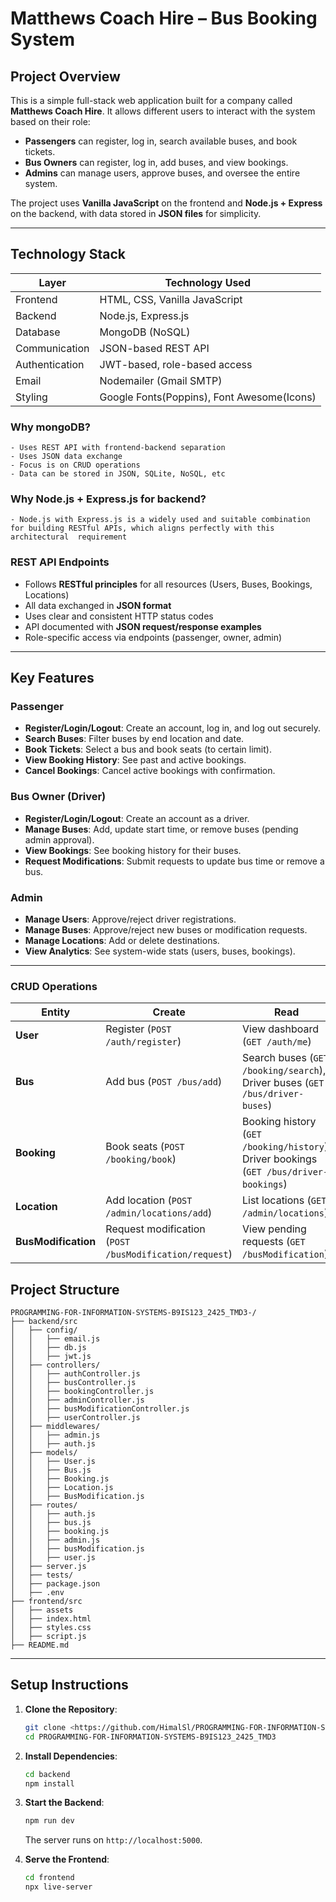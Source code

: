 #  Matthews Coach Hire – Bus Booking System

##  Project Overview

This is a simple full-stack web application built for a company called **Matthews Coach Hire**. It allows different users to interact with the system based on their role:

- **Passengers** can register, log in, search available buses, and book tickets.
- **Bus Owners** can register, log in, add buses, and view bookings.
- **Admins** can manage users, approve buses, and oversee the entire system.

The project uses **Vanilla JavaScript** on the frontend and **Node.js + Express** on the backend, with data stored in **JSON files** for simplicity.

---

##  Technology Stack


| **Layer**       | **Technology Used**            |
|-----------------|-------------------------------|
| Frontend        | HTML, CSS, Vanilla JavaScript |
| Backend         | Node.js, Express.js           |
| Database        | MongoDB (NoSQL)               |
| Communication   | JSON-based REST API           |
| Authentication  | JWT-based, role-based access  |
| Email           | Nodemailer (Gmail SMTP)       |
| Styling         | Google Fonts(Poppins), Font Awesome(Icons)    |

###  Why mongoDB?
    - Uses REST API with frontend-backend separation
    - Uses JSON data exchange
    - Focus is on CRUD operations
    - Data can be stored in JSON, SQLite, NoSQL, etc

###  Why Node.js + Express.js for backend?
    - Node.js with Express.js is a widely used and suitable combination for building RESTful APIs, which aligns perfectly with this architectural  requirement

###  REST API Endpoints
- Follows **RESTful principles** for all resources (Users, Buses, Bookings, Locations)
- All data exchanged in **JSON format**
- Uses clear and consistent HTTP status codes
- API documented with **JSON request/response examples**
- Role-specific access via endpoints (passenger, owner, admin)

---

## Key Features

### Passenger
- **Register/Login/Logout**: Create an account, log in, and log out securely.
- **Search Buses**: Filter buses by end location and date.
- **Book Tickets**: Select a bus and book seats (to certain limit).
- **View Booking History**: See past and active bookings.
- **Cancel Bookings**: Cancel active bookings with confirmation.

### Bus Owner (Driver)
- **Register/Login/Logout**: Create an account as a driver.
- **Manage Buses**: Add, update start time, or remove buses (pending admin approval).
- **View Bookings**: See booking history for their buses.
- **Request Modifications**: Submit requests to update bus time or remove a bus.

### Admin
- **Manage Users**: Approve/reject driver registrations.
- **Manage Buses**: Approve/reject new buses or modification requests.
- **Manage Locations**: Add or delete destinations.
- **View Analytics**: See system-wide stats (users, buses, bookings).

---
### CRUD Operations
| **Entity**        | **Create**                     | **Read**                       | **Update**                     | **Delete**                     |
|-------------------|--------------------------------|--------------------------------|--------------------------------|--------------------------------|
| **User**          | Register (`POST /auth/register`) | View dashboard (`GET /auth/me`) | -                              | -                              |
| **Bus**           | Add bus (`POST /bus/add`)      | Search buses (`GET /booking/search`), Driver buses (`GET /bus/driver-buses`) | Update time (`POST /busModification/request`) | Remove bus (`POST /busModification/request`) |
| **Booking**       | Book seats (`POST /booking/book`) | Booking history (`GET /booking/history`), Driver bookings (`GET /bus/driver-bookings`) | -                              | Cancel booking (`POST /booking/cancel/:id`) |
| **Location**      | Add location (`POST /admin/locations/add`) | List locations (`GET /admin/locations`) | -                              | Delete location (`DELETE /admin/locations/:id`) |
| **BusModification** | Request modification (`POST /busModification/request`) | View pending requests (`GET /busModification`) | Approve/reject (`POST /busModification/approve/:id`, `/reject/:id`) | -                              |


## Project Structure

```
PROGRAMMING-FOR-INFORMATION-SYSTEMS-B9IS123_2425_TMD3-/
├── backend/src
│   ├── config/
│   │   ├── email.js               
│   │   ├── db.js                 
│   │   ├── jwt.js
│   ├── controllers/
│   │   ├── authController.js      
│   │   ├── busController.js       
│   │   ├── bookingController.js   
│   │   ├── adminController.js     
│   │   ├── busModificationController.js 
│   │   ├── userController.js
│   ├── middlewares/
│   │   ├── admin.js                
│   │   ├── auth.js               
│   ├── models/
│   │   ├── User.js                
│   │   ├── Bus.js                 
│   │   ├── Booking.js             
│   │   ├── Location.js            
│   │   ├── BusModification.js     
│   ├── routes/
│   │   ├── auth.js                
│   │   ├── bus.js                 
│   │   ├── booking.js             
│   │   ├── admin.js               
│   │   ├── busModification.js     
│   │   ├── user.js
│   ├── server.js                  
│   ├── tests/                     
│   ├── package.json               
│   ├── .env                       
├── frontend/src
│   ├── assets
│   ├── index.html                 
│   ├── styles.css                
│   ├── script.js                  
├── README.md                     
```

---
## Setup Instructions

1. **Clone the Repository**:
   ```bash
   git clone <https://github.com/HimalSl/PROGRAMMING-FOR-INFORMATION-SYSTEMS-B9IS123_2425_TMD3-.gitl>
   cd PROGRAMMING-FOR-INFORMATION-SYSTEMS-B9IS123_2425_TMD3
   ```

2. **Install Dependencies**:
   ```bash
   cd backend
   npm install
   ```
3. **Start the Backend**:
   ```bash
   npm run dev
   ```
   The server runs on `http://localhost:5000`.

4. **Serve the Frontend**:
   ```bash
   cd frontend
   npx live-server
   ```